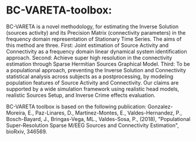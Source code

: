 # BC-VARETA-toolbox:

BC-VARETA is a novel methodology, for estimating the Inverse Solution (sources activity) and its Precision Matrix (connectivity parameters) in the frequency domain representation of Stationary Time Series. The aims of this method are three. First: Joint estimation of Source Activity and Connectivity as a frequency domain linear dynamical system identification approach. Second: Achieve super high resolution in the connectivity estimation through Sparse Hermitian Sources Graphical Model. Third: To be a populational approach, preventing the Inverse Solution and Connectivity statistical analysis across subjects as a postprocessing, by modeling population features of Source Activity and Connectivity. Our claims are supported by a wide simulation framework using realistic head models, realistic Sources Setup, and Inverse Crime effects evaluation.

BC-VARETA toolbox is based on the following publication: 
Gonzalez-Moreira, E., Paz-Linares, D., Martinez-Montes, E., Valdes-Hernandez, P., Bosch-Bayard, J., Bringas-Vega, ML., Valdes-Sosa, P., (2018), "Populational Super-Resolution Sparse M/EEG Sources and Connectivity Estimation", bioRxiv, 346569.
